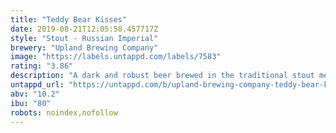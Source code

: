 ```yaml
---
title: "Teddy Bear Kisses"
date: 2019-08-21T12:05:58.457717Z
style: "Stout - Russian Imperial"
brewery: "Upland Brewing Company"
image: "https://labels.untappd.com/labels/7583"
rating: "3.86"
description: "A dark and robust beer brewed in the traditional stout method. Teddy Bear Kisses features an abundance of dark malts and high alpha hops for a powerful impact of roast, chocolate, and sweet bitterness. The lucky few who cuddle up to a warming session with Teddy Bear Kisses sense the velvety malt character, balanced bitter intensity, and soothing chocolate notes created by long aging on fair trade cocoa nibs. Teddy Bear Kisses will make you feel warm and happy inside, but it’s definitely not your childhood cuddle toy."
untappd_url: "https://untappd.com/b/upland-brewing-company-teddy-bear-kisses/7583"
abv: "10.2"
ibu: "80"
robots: noindex,nofollow
---
```

